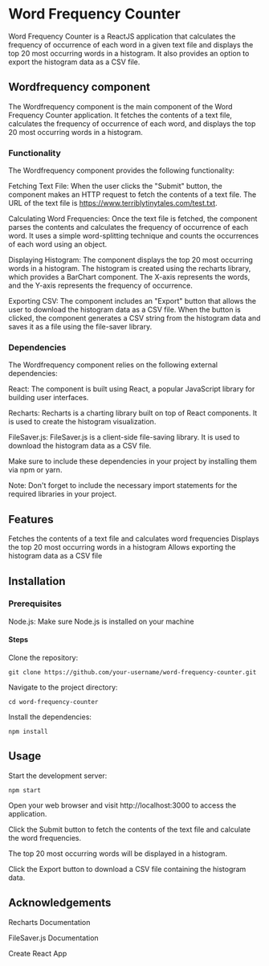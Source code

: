 # Word Frequency Counter

Word Frequency Counter is a ReactJS application that calculates the frequency of occurrence of each word in a given text file and displays the top 20 most occurring words in a histogram. It also provides an option to export the histogram data as a CSV file.

## Wordfrequency component

The Wordfrequency component is the main component of the Word Frequency Counter application. It fetches the contents of a text file, calculates the frequency of occurrence of each word, and displays the top 20 most occurring words in a histogram.

### Functionality

The Wordfrequency component provides the following functionality:

Fetching Text File: When the user clicks the "Submit" button, the component makes an HTTP request to fetch the contents of a text file. The URL of the text file is https://www.terriblytinytales.com/test.txt.

Calculating Word Frequencies: Once the text file is fetched, the component parses the contents and calculates the frequency of occurrence of each word. It uses a simple word-splitting technique and counts the occurrences of each word using an object.

Displaying Histogram: The component displays the top 20 most occurring words in a histogram. The histogram is created using the recharts library, which provides a BarChart component. The X-axis represents the words, and the Y-axis represents the frequency of occurrence.

Exporting CSV: The component includes an "Export" button that allows the user to download the histogram data as a CSV file. When the button is clicked, the component generates a CSV string from the histogram data and saves it as a file using the file-saver library.

### Dependencies

The Wordfrequency component relies on the following external dependencies:

React: The component is built using React, a popular JavaScript library for building user interfaces.

Recharts: Recharts is a charting library built on top of React components. It is used to create the histogram visualization.

FileSaver.js: FileSaver.js is a client-side file-saving library. It is used to download the histogram data as a CSV file.

Make sure to include these dependencies in your project by installing them via npm or yarn.

Note: Don't forget to include the necessary import statements for the required libraries in your project.

## Features

Fetches the contents of a text file and calculates word frequencies
Displays the top 20 most occurring words in a histogram
Allows exporting the histogram data as a CSV file

## Installation

### Prerequisites

Node.js: Make sure Node.js is installed on your machine

#### Steps

Clone the repository:

`git clone https://github.com/your-username/word-frequency-counter.git`

Navigate to the project directory:

`cd word-frequency-counter`

Install the dependencies:

`npm install`

## Usage

Start the development server:

`npm start`

Open your web browser and visit http://localhost:3000 to access the application.

Click the Submit button to fetch the contents of the text file and calculate the word frequencies.

The top 20 most occurring words will be displayed in a histogram.

Click the Export button to download a CSV file containing the histogram data.

## Acknowledgements

Recharts Documentation

FileSaver.js Documentation

Create React App

